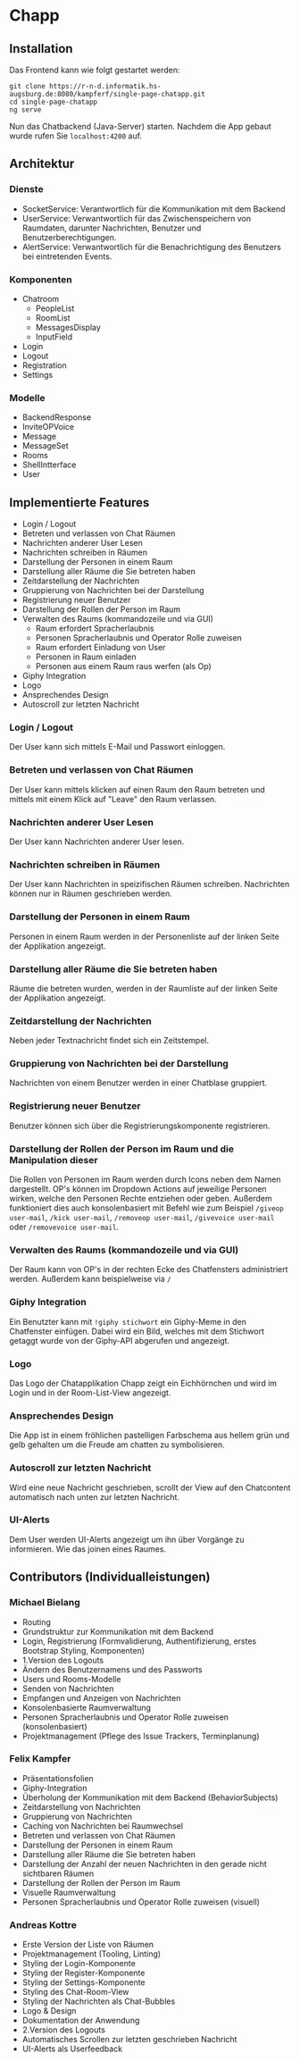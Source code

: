 # Chapp

## Installation

Das Frontend kann wie folgt gestartet werden:

```shell
git clone https://r-n-d.informatik.hs-augsburg.de:8080/kampferf/single-page-chatapp.git
cd single-page-chatapp
ng serve
```

Nun das Chatbackend (Java-Server) starten.
Nachdem die App gebaut wurde rufen Sie `localhost:4200` auf.

## Architektur

### Dienste

* SocketService: Verantwortlich für die Kommunikation mit dem Backend
* UserService: Verwantwortlich für das Zwischenspeichern von Raumdaten, darunter Nachrichten, Benutzer und Benutzerberechtigungen.
* AlertService: Verwantwortlich für die Benachrichtigung des Benutzers bei eintretenden Events.

### Komponenten

* Chatroom
  * PeopleList
  * RoomList
  * MessagesDisplay
  * InputField
* Login
* Logout
* Registration
* Settings

### Modelle

* BackendResponse
* InviteOPVoice
* Message
* MessageSet
* Rooms
* ShellIntterface
* User

## Implementierte Features

* Login / Logout
* Betreten und verlassen von Chat Räumen
* Nachrichten anderer User Lesen
* Nachrichten schreiben in Räumen
* Darstellung der Personen in einem Raum
* Darstellung aller Räume die Sie betreten haben
* Zeitdarstellung der Nachrichten
* Gruppierung von Nachrichten bei der Darstellung
* Registrierung neuer Benutzer
* Darstellung der Rollen der Person im Raum
* Verwalten des Raums (kommandozeile und via GUI)
  * Raum erfordert Spracherlaubnis
  * Personen Spracherlaubnis und Operator Rolle zuweisen
  * Raum erfordert Einladung von User
  * Personen in Raum einladen
  * Personen aus einem Raum raus werfen (als Op)
* Giphy Integration
* Logo
* Ansprechendes Design
* Autoscroll zur letzten Nachricht

### Login / Logout

Der User kann sich mittels E-Mail und Passwort einloggen.

### Betreten und verlassen von Chat Räumen

Der User kann mittels klicken auf einen Raum den Raum betreten und mittels mit einem Klick auf "Leave" den Raum verlassen.

### Nachrichten anderer User Lesen

Der User kann Nachrichten anderer User lesen.

### Nachrichten schreiben in Räumen

Der User kann Nachrichten in speizifischen Räumen schreiben. Nachrichten können nur in Räumen geschrieben werden.

### Darstellung der Personen in einem Raum

Personen in einem Raum werden in der Personenliste auf der linken Seite der Applikation angezeigt.

### Darstellung aller Räume die Sie betreten haben

Räume die betreten wurden, werden in der Raumliste auf der linken Seite der Applikation angezeigt.

### Zeitdarstellung der Nachrichten

Neben jeder Textnachricht findet sich ein Zeitstempel.

### Gruppierung von Nachrichten bei der Darstellung

Nachrichten von einem Benutzer werden in einer Chatblase gruppiert.

### Registrierung neuer Benutzer

Benutzer können sich über die Registrierungskomponente registrieren.

### Darstellung der Rollen der Person im Raum und die Manipulation dieser

Die Rollen von Personen im Raum werden durch Icons neben dem Namen dargestellt. OP's können im Dropdown Actions auf jeweilige Personen wirken, welche den Personen Rechte entziehen oder geben.
Außerdem funktioniert dies auch konsolenbasiert mit Befehl wie zum Beispiel `/giveop user-mail`, `/kick user-mail`, `/removeop user-mail`, `/givevoice user-mail` oder `/removevoice user-mail`.

### Verwalten des Raums (kommandozeile und via GUI)

Der Raum kann von OP's in der rechten Ecke des Chatfensters administriert werden.
Außerdem kann beispielweise via `/`

### Giphy Integration

Ein Benutzter kann mit `!giphy stichwort` ein Giphy-Meme in den Chatfenster einfügen. Dabei wird ein Bild, welches mit dem Stichwort getaggt wurde von der Giphy-API abgerufen und angezeigt.

### Logo

Das Logo der Chatapplikation Chapp zeigt ein Eichhörnchen und wird im Login und in der Room-List-View angezeigt.

### Ansprechendes Design

Die App ist in einem fröhlichen pastelligen Farbschema aus hellem grün und gelb gehalten um die Freude am chatten zu symbolisieren.

### Autoscroll zur letzten Nachricht

Wird eine neue Nachricht geschrieben, scrollt der View auf den Chatcontent automatisch nach unten zur letzten Nachricht.

### UI-Alerts

Dem User werden UI-Alerts angezeigt um ihn über Vorgänge zu informieren. Wie das joinen eines Raumes.

## Contributors (Individualleistungen)

### Michael Bielang

* Routing
* Grundstruktur zur Kommunikation mit dem Backend
* Login, Registrierung (Formvalidierung, Authentifizierung, erstes Bootstrap Styling, Komponenten)
* 1.Version des Logouts
* Ändern des Benutzernamens und des Passworts
* Users und Rooms-Modelle
* Senden von Nachrichten
* Empfangen und Anzeigen von Nachrichten
* Konsolenbasierte Raumverwaltung
* Personen Spracherlaubnis und Operator Rolle zuweisen (konsolenbasiert)
* Projektmanagement (Pflege des Issue Trackers, Terminplanung)

### Felix Kampfer

* Präsentationsfolien
* Giphy-Integration
* Überholung der Kommunikation mit dem Backend (BehaviorSubjects)
* Zeitdarstellung von Nachrichten
* Gruppierung von Nachrichten
* Caching von Nachrichten bei Raumwechsel
* Betreten und verlassen von Chat Räumen
* Darstellung der Personen in einem Raum
* Darstellung aller Räume die Sie betreten haben
* Darstellung der Anzahl der neuen Nachrichten in den gerade nicht sichtbaren Räumen
* Darstellung der Rollen der Person im Raum
* Visuelle Raumverwaltung
* Personen Spracherlaubnis und Operator Rolle zuweisen (visuell)

### Andreas Kottre

* Erste Version der Liste von Räumen
* Projektmanagement (Tooling, Linting)
* Styling der Login-Komponente
* Styling der Register-Komponente
* Styling der Settings-Komponente
* Styling des Chat-Room-View
* Styling der Nachrichten als Chat-Bubbles
* Logo & Design
* Dokumentation der Anwendung
* 2.Version des Logouts
* Automatisches Scrollen zur letzten geschrieben Nachricht
* UI-Alerts als Userfeedback
